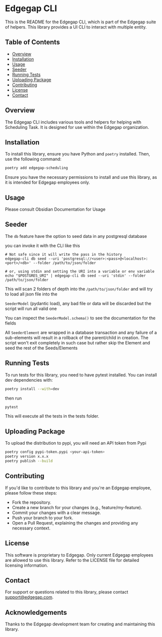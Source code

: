 # Edgegap CLI

This is the README for the Edgegap CLI, which is part of the Edgegap suite of helpers.
This library provides a UI CLI to interact with multiple entity.

## Table of Contents

- [Overview](#overview)
- [Installation](#installation)
- [Usage](#usage)
- [Seeder](#seeder)
- [Running Tests](#running-tests)
- [Uploading Package](#uploading-package)
- [Contributing](#contributing)
- [License](#license)
- [Contact](#contact)

## Overview

The Edgegap CLI includes various tools and helpers for helping with Scheduling Task.
It is designed for use within the Edgegap organization.

## Installation

To install this library, ensure you have Python and `poetry` installed. Then, use the following command:

```bash
poetry add edgegap-scheduling
```

Ensure you have the necessary permissions to install and use this library, as it is intended for Edgegap employees only.

## Usage

Please consult Obsidian Documentation for Usage

## Seeder

The `db` feature have the option to seed data in any postgresql database

you can invoke it with the CLI like this

```shell
# Not safe since it will write the pass in the history
edgegap-cli db seed --uri 'postgresql://<user>:<pass>@<localhost>:<port>/<db>' --folder /path/to/json/folder

# or, using stdin and setting the URI into a variable or env variable
echo "$POSTGRES_URI" | edgegap-cli db seed --uri 'stdin' --folder /path/to/json/folder
```

This will scan 2 folders of depth into the `/path/to/json/folder` and will try to load all json file into the 

`SeederModel` (pydantic load), any bad file or data will be discarded but the script will run all valid one

You can inspect the `SeederModel.schema()` to see the documentation for the fields

All `SeederElement` are wrapped in a database transaction and any failure of a sub-elements will result in a rollback
of the parent/child in creation. The script won't exit completely in such case but rather skip the Element and seed
the rest of the Seeds/Elements

## Running Tests

To run tests for this library, you need to have pytest installed. You can install dev dependencies with:

```bash
poetry install --with=dev
```

then run

```bash
pytest
```

This will execute all the tests in the tests folder.

## Uploading Package

To upload the distribution to pypi, you will need an API token from Pypi

```bash
poetry config pypi-token.pypi <your-api-token>
poetry version x.x.x
poetry publish --build
```

## Contributing

If you'd like to contribute to this library and you're an Edgegap employee, please follow these steps:

- Fork the repository.
- Create a new branch for your changes (e.g., feature/my-feature).
- Commit your changes with a clear message.
- Push your branch to your fork.
- Open a Pull Request, explaining the changes and providing any necessary context.

## License

This software is proprietary to Edgegap. Only current Edgegap employees are allowed to use this library. Refer to the
LICENSE file for detailed licensing information.

## Contact

For support or questions related to this library, please contact support@edgegap.com.

## Acknowledgements

Thanks to the Edgegap development team for creating and maintaining this library.